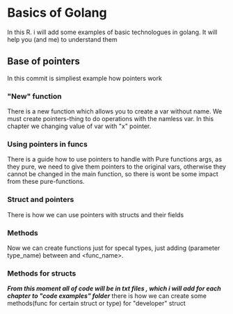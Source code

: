# Basics of Golang
In this R. i will add some examples of basic technologues in golang. It will help you (and me) to understand them

## Base of pointers
In this commit is simpliest example how pointers work

### "New" function
There is a new function which allows you to create a var without name. We must create pointers-thing to do operations with the namless var. In this chapter we changing value of var with "x" pointer.

### Using pointers in funcs
There is a guide how to use pointers to handle with Pure functions args, as they pure, we need to give them pointers to the original vars, otherwise they cannot be changed in the main function, so there is wont be some impact from these pure-functions.

### Struct and pointers
There is how we can use pointers with structs and their fields

### Methods
Now we can create functions just for specal types, just adding (parameter type_name) between <func> and <func_name>.

### Methods for structs
***From this moment all of code will be in txt files , which i will add for each chapter to "code examples" folder***
there is how we can create some methods(func for certain struct or type) for "developer" struct
